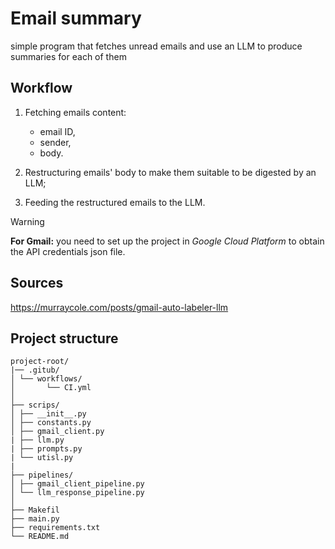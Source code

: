 # Email summary 
simple program that fetches unread emails and use an LLM to produce summaries for each of them 

## Workflow 
1. Fetching emails content:
    - email ID, 
    - sender, 
    - body. 

2. Restructuring emails' body to make them suitable to be digested by an LLM; 

3. Feeding the restructured emails to the LLM.

> [!WARNING]  
> **For Gmail:** you need to set up the project in *Google Cloud Platform* to obtain the API credentials json file. 

## Sources
https://murraycole.com/posts/gmail-auto-labeler-llm 


## Project structure
```
project-root/
|── .gitub/
│ └── workflows/
│       └── CI.yml
│
├── scrips/
│ ├── __init__.py
│ ├── constants.py
│ ├── gmail_client.py
| ├── llm.py
| ├── prompts.py
| └── utisl.py
|
├── pipelines/
│ ├── gmail_client_pipeline.py
│ └── llm_response_pipeline.py
│ 
├── Makefil
├── main.py
├── requirements.txt
└── README.md
```